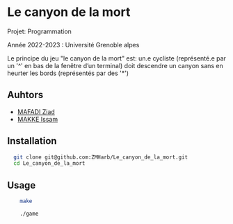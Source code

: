 
# Le canyon de la mort

Projet: Programmation

Année 2022-2023 : Université Grenoble alpes

Le principe du jeu "le canyon de la mort" est: 
un.e cycliste (représenté.e par un '^' en bas de la fenêtre d’un terminal) doit
descendre un canyon sans en heurter les bords (représentés par des '*')

## Auhtors
- [MAFADI Ziad](https://github.com/ZMHarb)
- [MAKKE Issam](https://github.com/issammakke)

## Installation

```bash
  git clone git@github.com:ZMHarb/Le_canyon_de_la_mort.git
  cd Le_canyon_de_la_mort
```
    
## Usage

```bash
    make
```

```bash
    ./game
```
